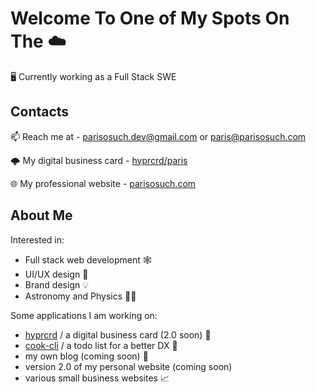 # Welcome To One of My Spots On The ☁️
🖥️ Currently working as a Full Stack SWE

## Contacts
📫 Reach me at - parisosuch.dev@gmail.com or paris@parisosuch.com

🌩️ My digital business card - [hyprcrd/paris](https://hyprcrd.com/paris)

🌐 My professional website - [parisosuch.com](https://parisosuch.com/)

## About Me
Interested in:
- Full stack web development 🕸️
- UI/UX design 🎨
- Brand design 💡
- Astronomy and Physics 🔭🌃

Some applications I am working on:
- [hyprcrd](https://hyprcrd.com) / a digital business card (2.0 soon) 🔗
- [cook-cli](https://github.com/parisosuch-dev/cook-cli) / a todo list for a better DX 📃
- my own blog (coming soon) 📝
- version 2.0 of my personal website (coming soon)
- various small business websites 📈
